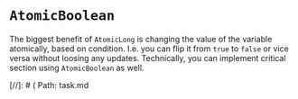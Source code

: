 # `AtomicBoolean`

The biggest benefit of `AtomicLong` is changing the value of the variable atomically, based on condition.
I.e. you can flip it from `true` to `false` or vice versa without loosing any updates.
Technically, you can implement critical section using `AtomicBoolean` as well.

[//]: # ( Path: task.md